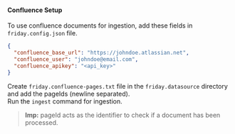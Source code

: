#### Confluence Setup
To use confluence documents for ingestion, add these fields in `friday.config.json` file.

```json
{
  "confluence_base_url": "https://johndoe.atlassian.net",
  "confluence_user": "johndoe@email.com",
  "confluence_apikey": "<api_key>"
}
```

Create `friday.confluence-pages.txt` file in the `friday.datasource` directory and add the pageIds (newline separated).  
Run the `ingest` command for ingestion.
>**Imp:** pageId acts as the identifier to check if a document has been processed.